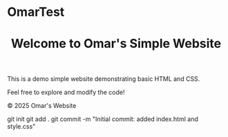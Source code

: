 # OmarTest
<!DOCTYPE html>
<html lang="en">
<head>
    <meta charset="UTF-8">
    <meta name="viewport" content="width=device-width, initial-scale=1.0">
    <title>My Simple Website</title>
    <link rel="stylesheet" href="style.css">
</head>
<body>
    <header>
        <h1>Welcome to Omar's Simple Website</h1>
    </header>
    <main>
        <p>This is a demo simple website demonstrating basic HTML and CSS.</p>
        <p>Feel free to explore and modify the code!</p>
    </main>
    <footer>
        <p>&copy; 2025 Omar's Website</p>
    </footer>
</body>
</html>
git init
git add .
git commit -m "Initial commit: added index.html and style.css"
